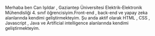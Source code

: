 Merhaba ben Can Işıldar , Gaziantep Üniversitesi Elektrik-Elektronik Mühendisliği 4. sınıf öğrencisiyim.Front-end , back-end ve yapay zeka alanlarında kendimi geliştirmekteyim.
Şu anda aktif olarak  HTML , CSS , Javascript , Java ve Artificial intelligence alanlarında kendimi geliştirmekteyim.
